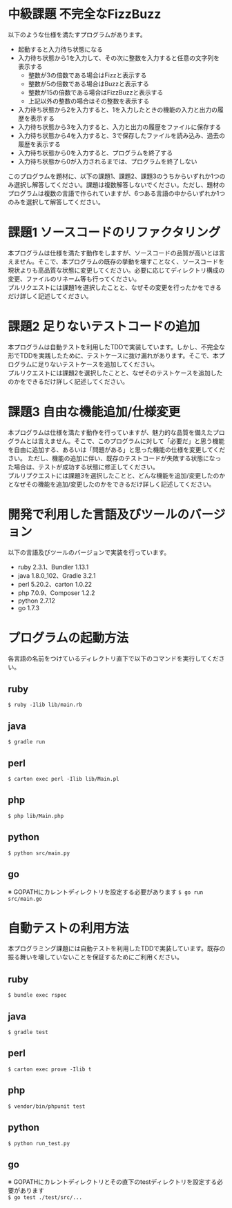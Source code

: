 # 中級課題 不完全なFizzBuzz
以下のような仕様を満たすプログラムがあります。
* 起動すると入力待ち状態になる
* 入力待ち状態から1を入力して、その次に整数を入力すると任意の文字列を表示する
  * 整数が3の倍数である場合はFizzと表示する
  * 整数が5の倍数である場合はBuzzと表示する
  * 整数が15の倍数である場合はFizzBuzzと表示する
  * 上記以外の整数の場合はその整数を表示する
* 入力待ち状態から2を入力すると、1を入力したときの機能の入力と出力の履歴を表示する
* 入力待ち状態から3を入力すると、入力と出力の履歴をファイルに保存する
* 入力待ち状態から4を入力すると、3で保存したファイルを読み込み、過去の履歴を表示する
* 入力待ち状態から0を入力すると、プログラムを終了する
* 入力待ち状態から0が入力されるまでは、プログラムを終了しない


このプログラムを題材に、以下の課題1、課題2、課題3のうちからいずれか1つのみ選択し解答してください。課題は複数解答しないでください。ただし、題材のプログラムは複数の言語で作られていますが、6つある言語の中からいずれか1つのみを選択して解答してください。


# 課題1 ソースコードのリファクタリング
本プログラムは仕様を満たす動作をしますが、ソースコードの品質が高いとは言えません。そこで、本プログラムの既存の挙動を壊すことなく、ソースコードを現状よりも高品質な状態に変更してください。必要に応じてディレクトリ構成の変更、ファイルのリネーム等も行ってください。  
プルリクエストには課題1を選択したことと、なぜその変更を行ったかをできるだけ詳しく記述してください。


# 課題2 足りないテストコードの追加
本プログラムは自動テストを利用したTDDで実装しています。しかし、不完全な形でTDDを実践したために、テストケースに抜け漏れがあります。そこで、本プログラムに足りないテストケースを追加してください。  
プルリクエストには課題2を選択したことと、なぜそのテストケースを追加したのかをできるだけ詳しく記述してください。


# 課題3 自由な機能追加/仕様変更
本プログラムは仕様を満たす動作を行っていますが、魅力的な品質を備えたプログラムとは言えません。そこで、このプログラムに対して「必要だ」と思う機能を自由に追加する、あるいは「問題がある」と思った機能の仕様を変更してください。 ただし、機能の追加に伴い、既存のテストコードが失敗する状態になった場合は、テストが成功する状態に修正してください。  
プルリプクエストには課題3を選択したことと、どんな機能を追加/変更したのかとなぜその機能を追加/変更したのかをできるだけ詳しく記述してください。


# 開発で利用した言語及びツールのバージョン
以下の言語及びツールのバージョンで実装を行っています。
* ruby 2.3.1、Bundler 1.13.1
* java 1.8.0_102、Gradle 3.2.1
* perl 5.20.2、carton 1.0.22
* php 7.0.9、Composer 1.2.2
* python 2.7.12
* go 1.7.3


# プログラムの起動方法
各言語の名前をつけているディレクトリ直下で以下のコマンドを実行してください。

## ruby
`$ ruby -Ilib lib/main.rb`

## java
`$ gradle run`

## perl
`$ carton exec perl -Ilib lib/Main.pl`

## php
`$ php lib/Main.php`

## python
`$ python src/main.py`

## go
※ GOPATHにカレントディレクトリを設定する必要があります
`$ go run src/main.go`


# 自動テストの利用方法
本プログラミング課題には自動テストを利用したTDDで実装しています。既存の振る舞いを壊していないことを保証するためにご利用ください。

## ruby
`$ bundle exec rspec`

## java
`$ gradle test`

## perl
`$ carton exec prove -Ilib t`

## php
`$ vendor/bin/phpunit test`

## python
`$ python run_test.py`

## go
※ GOPATHにカレントディレクトリとその直下のtestディレクトリを設定する必要があります  
`$ go test ./test/src/...`
